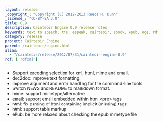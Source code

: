 ```yaml
---
layout: release
_copyright_: "Copyright (C) 2012-2013 Reece H. Dunn"
_license_: "CC-BY-SA 3.0"
title: 0.9
description: Cainteoir Engine 0.9 release notes
keywords: text to speech, tts, espeak, cainteoir, ebook, epub, ogg, rdf, metadata
category: release
project: Cainteoir Engine
parent: /cainteoir/engine.html
alias:
  - "/cainteoir/release/2012/07/31/cainteoir-engine-0.9"
rdf: ['rdfxml']
---
```


*  Support encoding selection for xml, html, mime and email.
*  doc2doc: improve text formatting.
*  Improve argument and error handling for the command-line tools.
*  Switch NEWS and README to markdown format.
*  mime: support mimetype/alternative
*  email: support email embedded within html &lt;pre&gt; tags
*  html: fix parsing of html containing implicit (missing) tags
*  html: support table markup
*  ePub: be more relaxed about checking the epub mimetype file
